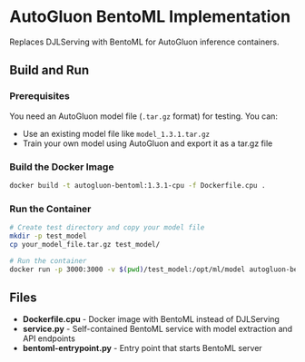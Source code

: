# AutoGluon BentoML Implementation

Replaces DJLServing with BentoML for AutoGluon inference containers.

## Build and Run

### Prerequisites
You need an AutoGluon model file (`.tar.gz` format) for testing. You can:
- Use an existing model file like `model_1.3.1.tar.gz`
- Train your own model using AutoGluon and export it as a tar.gz file

### Build the Docker Image
```bash
docker build -t autogluon-bentoml:1.3.1-cpu -f Dockerfile.cpu .
```

### Run the Container
```bash
# Create test directory and copy your model file
mkdir -p test_model
cp your_model_file.tar.gz test_model/

# Run the container
docker run -p 3000:3000 -v $(pwd)/test_model:/opt/ml/model autogluon-bentoml:1.3.1-cpu serve
```



## Files

- **Dockerfile.cpu** - Docker image with BentoML instead of DJLServing
- **service.py** - Self-contained BentoML service with model extraction and API endpoints
- **bentoml-entrypoint.py** - Entry point that starts BentoML server
